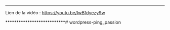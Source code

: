 ***************************

Lien de la vidéo : https://youtu.be/IwBfdyezy9w

***************************# wordpress-ping_passion
